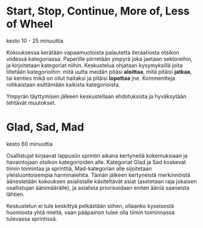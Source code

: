 # Start, Stop, Continue, More of, Less of Wheel
kesto 10 - 25 minuuttia

Kokouksessa kerätään vapaamuotoista palautetta iteraatiosta otsikon viidessä kategoriassa. Paperille piirretään ympyrä joka jaetaan sektoreihin, ja kirjoitetaan kategoriat niihin. Keskustelua ohjataan kysymyksillä joita liitetään kategorioihin: mitä uutta meidän pitäsi **aloittaa**, mitä pitäisi **jatkaa**, tai kenties mikä on ollut haitaksi ja pitäisi **lopettaa** jne. Kommentteja rohkaistaan esittämään kaikista kategorioista.

Ympyrän täyttymisen jälkeen keskustellaan ehdotuksista ja hyväksytään tehtävät muutokset.



# Glad, Sad, Mad
kesto 60 minuuttia

Osallistujat kirjaavat lappusiin sprintin aikana kertyneitä kokemuksiaan ja havaintojaan otsikon kategorioiden alle. Kategoriat Glad ja Sad koskevat tiimin toimintaa ja sprinttiä, Mad-kategorian alle sijoitetaan yleisluontoisempia harminaiehita. Tämän jälkeen kertyneistä merkinnöistä äänestetään kokouksen asialistalle käsiteltävät asiat (asetetaan raja jokaisen osallistujan äänimäärälle), ja asialista priorisoidaan eniten ääniä saaneista lähtien.

Keskustelun ei tule keskittyä pelkästään siihen, ollaanko kyseisestä huomiosta yhtä mieltä, vaan pääpainon tulee olla tiimin toiminnassa tulevassa sprintissä.
